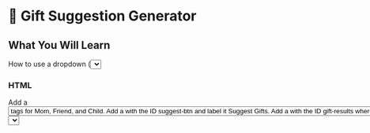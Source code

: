 # 🎁 Gift Suggestion Generator

## What You Will Learn

How to use a dropdown (<select>) to let the user choose an option
How to use objects to organize different sets of data
How to use getElementById() to select page elements
How to respond to a button click using addEventListener("click", ...)
How to use .value to get the selected dropdown option
How to use an if/else to check if data exists for a selected key
How to use forEach() to display each item in an array
How to use .appendChild() to insert new elements into the page
Instructions (Same for Mentor and Mentee)

### HTML

Add a <select> element with the ID person-select.
Inside, add <option> tags for Mom, Friend, and Child.
Add a <button> with the ID suggest-btn and label it Suggest Gifts.
Add a <div> with the ID gift-results where gift ideas will be displayed.
At the bottom of the <body>, link to your JavaScript file:
<script src="script.js"></script>

### JavaScript

Create an object called giftIdeas with keys like "Mom", "Friend", and "Child".
Each key should map to an array of gift ideas (3 strings per array).
Select the <select>, <button>, and <div> using getElementById().
Add a click event listener to the button.
Inside the event:
Get the selected value from the dropdown using .value.
Use an if/else:
If gift ideas exist for that key:
Loop through the array using forEach
For each idea:
Create a <p> tag
Set its .textContent to the gift name
Append it to the results div
Else:
Set the .textContent of the div to "No gift ideas available."
